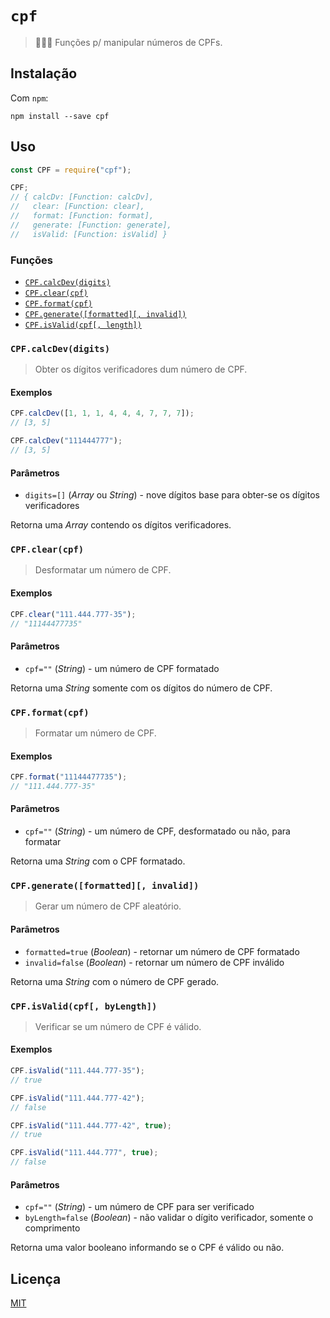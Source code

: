 # `cpf`

> :busts_in_silhouette::brazil: Funções p/ manipular números de CPFs.

## Instalação

Com `npm`:

```
npm install --save cpf
```

## Uso

```js
const CPF = require("cpf");

CPF;
// { calcDv: [Function: calcDv],
//   clear: [Function: clear],
//   format: [Function: format],
//   generate: [Function: generate],
//   isValid: [Function: isValid] }
```

### Funções

- [`CPF.calcDev(digits)`](#cpfcalcdevdigits)
- [`CPF.clear(cpf)`](#cpfclearcpf)
- [`CPF.format(cpf)`](#cpfformatcpf)
- [`CPF.generate([formatted][, invalid])`](#cpfgenerateformatted-invalid)
- [`CPF.isValid(cpf[, length])`](#cpfisvalidcpf-bylength)

### `CPF.calcDev(digits)`

> Obter os dígitos verificadores dum número de CPF.

#### Exemplos

```js
CPF.calcDev([1, 1, 1, 4, 4, 4, 7, 7, 7]);
// [3, 5]

CPF.calcDev("111444777");
// [3, 5]
```

#### Parâmetros

- `digits=[]` (*Array* ou *String*) - nove dígitos base para obter-se os dígitos verificadores

Retorna uma *Array* contendo os dígitos verificadores.

### `CPF.clear(cpf)`

> Desformatar um número de CPF.

#### Exemplos

```js
CPF.clear("111.444.777-35");
// "11144477735"
```

#### Parâmetros

- `cpf=""` (*String*) - um número de CPF formatado

Retorna uma *String* somente com os dígitos do número de CPF.

### `CPF.format(cpf)`

> Formatar um número de CPF.

#### Exemplos

```js
CPF.format("11144477735");
// "111.444.777-35"
```

#### Parâmetros

- `cpf=""` (*String*) - um número de CPF, desformatado ou não, para formatar

Retorna uma *String* com o CPF formatado.

### `CPF.generate([formatted][, invalid])`

> Gerar um número de CPF aleatório.

#### Parâmetros

- `formatted=true` (*Boolean*) - retornar um número de CPF formatado
- `invalid=false` (*Boolean*) - retornar um número de CPF inválido

Retorna uma *String* com o número de CPF gerado.

### `CPF.isValid(cpf[, byLength])`

> Verificar se um número de CPF é válido.

#### Exemplos

```js
CPF.isValid("111.444.777-35");
// true

CPF.isValid("111.444.777-42");
// false

CPF.isValid("111.444.777-42", true);
// true

CPF.isValid("111.444.777", true);
// false
```

#### Parâmetros

- `cpf=""` (*String*) - um número de CPF para ser verificado
- `byLength=false` (*Boolean*) - não validar o dígito verificador, somente o comprimento

Retorna uma valor booleano informando se o CPF é válido ou não.

## Licença

[MIT](https://git.io/vbpk4)
